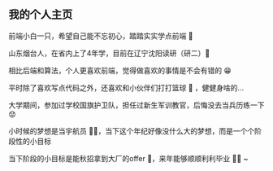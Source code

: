 ## 我的个人主页

前端小白一只，希望自己能不忘初心，踏踏实实学点前端 👻

山东烟台人，在省内上了4年学，目前在辽宁沈阳读研（研二）🏫

相比后端和算法，个人更喜欢前端，觉得做喜欢的事情是不会有错的 😁

平时除了喜欢写点代码之外，还喜欢和小伙伴们打打篮球 🏀 ，健健身啥的...

大学期间，参加过学校国旗护卫队，担任过新生军训教官，后悔没去当兵历练一下 😟

小时候的梦想是当宇航员 👨‍🚀，当下这个年纪好像没什么大的梦想，而是一个个阶段性的小目标

当下阶段的小目标是能秋招拿到大厂的offer 💪，来年能够顺顺利利毕业 👨‍🎓 ~
